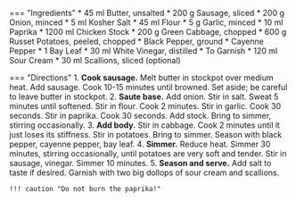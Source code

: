 === "Ingredients"
    * 45 ml Butter, unsalted
    * 200 g Sausage, sliced
    * 200 g Onion, minced
    * 5 ml Kosher Salt
    * 45 ml Flour
    * 5 g Garlic, minced
    * 10 ml Paprika
    * 1200 ml Chicken Stock
    * 200 g Green Cabbage, chopped
    * 600 g Russet Potatoes, peeled, chopped
    * Black Pepper, ground
    * Cayenne Pepper
    * 1 Bay Leaf
    * 30 ml White Vinegar, distilled
    * To Garnish
        * 120 ml Sour Cream
        * 30 ml Scallions, sliced (optional)

=== "Directions"
    1. **Cook sausage.** Melt butter in stockpot over medium heat. Add sausage. Cook 10-15 minutes until browned. Set aside; be careful to leave butter in stockpot.
    2. **Saute base.** Add onion. Stir in salt. Sweat 5 minutes until softened. Stir in flour. Cook 2 minutes. Stir in garlic. Cook 30 seconds. Stir in paprika. Cook 30 seconds. Add stock. Bring to simmer, stirring occasionally.
    3. **Add body.**  Stir in cabbage. Cook 2 minutes until it just loses its stiffness. Stir in potatoes. Bring to simmer. Season with black pepper, cayenne pepper, bay leaf.
    4. **Simmer.** Reduce heat. Simmer 30 minutes, stirring occasionally, until potatoes are very soft and tender. Stir in sausage, vinegar. Simmer 10 minutes.
    5. **Season and serve.** Add salt to taste if desired. Garnish with two big dollops of sour cream and scallions.

    !!! caution "Do not burn the paprika!"

[^1]:
    Mitzewich, John. ["Hungarian Potato and Sausage Soup – Comfortarian Cuisine."](https://foodwishes.blogspot.com/2020/03/hungarian-potato-and-sausage-soup.html) Food Wishes. 20 March 2020. Accessed November 2020.
